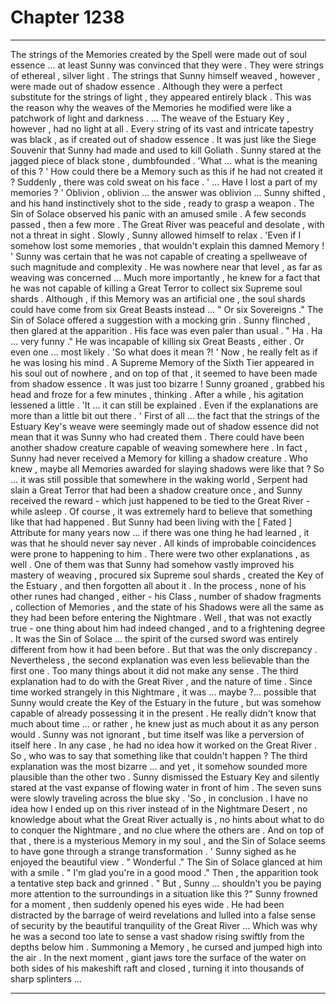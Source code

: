 
# Chapter 1238


---

The strings of the Memories created by the Spell were made out of soul essence ... at least Sunny was convinced that they were . They were strings of ethereal , silver light .
The strings that Sunny himself weaved , however , were made out of shadow essence . Although they were a perfect substitute for the strings of light , they appeared entirely black . This was the reason why the weaves of the Memories he modified were like a patchwork of light and darkness .
... The weave of the Estuary Key , however , had no light at all . Every string of its vast and intricate tapestry was black , as if created out of shadow essence . It was just like the Siege Souvenir that Sunny had made and used to kill Goliath .
Sunny stared at the jagged piece of black stone , dumbfounded .
'What ... what is the meaning of this ? '
How could there be a Memory such as this if he had not created it ?
Suddenly , there was cold sweat on his face .
' ... Have I lost a part of my memories ? '
Oblivion , oblivion ... the answer was oblivion ...
Sunny shifted , and his hand instinctively shot to the side , ready to grasp a weapon .
The Sin of Solace observed his panic with an amused smile .
A few seconds passed , then a few more . The Great River was peaceful and desolate , with not a threat in sight . Slowly , Sunny allowed himself to relax .
'Even if I somehow lost some memories , that wouldn't explain this damned Memory ! '
Sunny was certain that he was not capable of creating a spellweave of such magnitude and complexity . He was nowhere near that level , as far as weaving was concerned ...
Much more importantly , he knew for a fact that he was not capable of killing a Great Terror to collect six Supreme soul shards . Although , if this Memory was an artificial one , the soul shards could have come from six Great Beasts instead ...
" Or six Sovereigns ."
The Sin of Solace offered a suggestion with a mocking grin .
Sunny flinched , then glared at the apparition . His face was even paler than usual .
" Ha . Ha ... very funny ."
He was incapable of killing six Great Beasts , either . Or even one ... most likely .
'So what does it mean ?! '
Now , he really felt as if he was losing his mind . A Supreme Memory of the Sixth Tier appeared in his soul out of nowhere , and on top of that , it seemed to have been made from shadow essence .
It was just too bizarre !
Sunny groaned , grabbed his head and froze for a few minutes , thinking . After a while , his agitation lessened a little .
'It ... it can still be explained . Even if the explanations are more than a little bit out there . '
First of all ... the fact that the strings of the Estuary Key's weave were seemingly made out of shadow essence did not mean that it was Sunny who had created them . There could have been another shadow creature capable of weaving somewhere here .
In fact , Sunny had never received a Memory for killing a shadow creature . Who knew , maybe all Memories awarded for slaying shadows were like that ?
So ... it was still possible that somewhere in the waking world , Serpent had slain a Great Terror that had been a shadow creature once , and Sunny received the reward - which just happened to be tied to the Great River - while asleep .
Of course , it was extremely hard to believe that something like that had happened . But Sunny had been living with the [ Fated ] Attribute for many years now ... if there was one thing he had learned , it was that he should never say never . All kinds of improbable coincidences were prone to happening to him .
There were two other explanations , as well .
One of them was that Sunny had somehow vastly improved his mastery of weaving , procured six Supreme soul shards , created the Key of the Estuary , and then forgotten all about it .
In the process , none of his other runes had changed , either - his Class , number of shadow fragments , collection of Memories , and the state of his Shadows were all the same as they had been before entering the Nightmare .
Well , that was not exactly true - one thing about him had indeed changed , and to a frightening degree . It was the Sin of Solace ... the spirit of the cursed sword was entirely different from how it had been before . But that was the only discrepancy .
Nevertheless , the second explanation was even less believable than the first one . Too many things about it did not make any sense .
The third explanation had to do with the Great River , and the nature of time . Since time worked strangely in this Nightmare , it was ... maybe ?... possible that Sunny would create the Key of the Estuary in the future , but was somehow capable of already possessing it in the present .
He really didn't know that much about time ... or rather , he knew just as much about it as any person would . Sunny was not ignorant , but time itself was like a perversion of itself here . In any case , he had no idea how it worked on the Great River . So , who was to say that something like that couldn't happen ?
The third explanation was the most bizarre ... and yet , it somehow sounded more plausible than the other two .
Sunny dismissed the Estuary Key and silently stared at the vast expanse of flowing water in front of him . The seven suns were slowly traveling across the blue sky .
'So , in conclusion . I have no idea how I ended up on this river instead of in the Nightmare Desert , no knowledge about what the Great River actually is , no hints about what to do to conquer the Nightmare , and no clue where the others are . And on top of that , there is a mysterious Memory in my soul , and the Sin of Solace seems to have gone through a strange transformation . '
Sunny sighed as he enjoyed the beautiful view .
" Wonderful ."
The Sin of Solace glanced at him with a smile .
" I'm glad you're in a good mood ."
Then , the apparition took a tentative step back and grinned .
" But , Sunny ... shouldn't you be paying more attention to the surroundings in a situation like this ?"
Sunny frowned for a moment , then suddenly opened his eyes wide .
He had been distracted by the barrage of weird revelations and lulled into a false sense of security by the beautiful tranquility of the Great River ...
Which was why he was a second too late to sense a vast shadow rising swiftly from the depths below him .
Summoning a Memory , he cursed and jumped high into the air .
In the next moment , giant jaws tore the surface of the water on both sides of his makeshift raft and closed , turning it into thousands of sharp splinters ...

---

